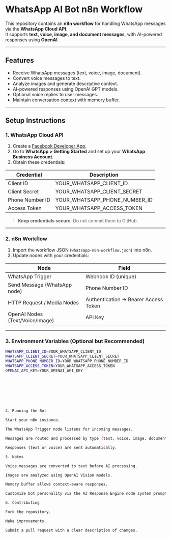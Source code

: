 # WhatsApp AI Bot n8n Workflow

This repository contains an **n8n workflow** for handling WhatsApp messages via the **WhatsApp Cloud API**.  
It supports **text, voice, image, and document messages**, with AI-powered responses using **OpenAI**.

---

## Features

- Receive WhatsApp messages (text, voice, image, document).  
- Convert voice messages to text.  
- Analyze images and generate descriptive context.  
- AI-powered responses using OpenAI GPT models.  
- Optional voice replies to user messages.  
- Maintain conversation context with memory buffer.  

---

## Setup Instructions

### 1. WhatsApp Cloud API

1. Create a [Facebook Developer App](https://developers.facebook.com/).  
2. Go to **WhatsApp > Getting Started** and set up your **WhatsApp Business Account**.  
3. Obtain these credentials:

| Credential        | Description                           |
|------------------|---------------------------------------|
| Client ID         | YOUR_WHATSAPP_CLIENT_ID               |
| Client Secret     | YOUR_WHATSAPP_CLIENT_SECRET           |
| Phone Number ID   | YOUR_WHATSAPP_PHONE_NUMBER_ID         |
| Access Token      | YOUR_WHATSAPP_ACCESS_TOKEN            |

> **Keep credentials secure**. Do not commit them to GitHub.

---

### 2. n8n Workflow

1. Import the workflow JSON (`whatsapp-n8n-workflow.json`) into n8n.  
2. Update nodes with your credentials:

| Node                         | Field                                  |
|-------------------------------|---------------------------------------|
| WhatsApp Trigger              | Webhook ID (unique)                    |
| Send Message (WhatsApp node)  | Phone Number ID                        |
| HTTP Request / Media Nodes    | Authentication → Bearer Access Token  |
| OpenAI Nodes (Text/Voice/Image) | API Key                               |

---

### 3. Environment Variables (Optional but Recommended)

```bash
WHATSAPP_CLIENT_ID=YOUR_WHATSAPP_CLIENT_ID
WHATSAPP_CLIENT_SECRET=YOUR_WHATSAPP_CLIENT_SECRET
WHATSAPP_PHONE_NUMBER_ID=YOUR_WHATSAPP_PHONE_NUMBER_ID
WHATSAPP_ACCESS_TOKEN=YOUR_WHATSAPP_ACCESS_TOKEN
OPENAI_API_KEY=YOUR_OPENAI_API_KEY








4. Running the Bot

Start your n8n instance.

The WhatsApp Trigger node listens for incoming messages.

Messages are routed and processed by type (text, voice, image, document).

Responses (text or voice) are sent automatically.

5. Notes

Voice messages are converted to text before AI processing.

Images are analyzed using OpenAI Vision models.

Memory buffer allows context-aware responses.

Customize bot personality via the AI Response Engine node system prompt.

6. Contributing

Fork the repository.

Make improvements.

Submit a pull request with a clear description of changes.
